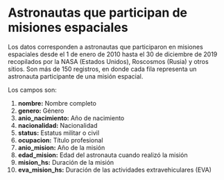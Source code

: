 # Astronautas que participan de misiones espaciales

Los datos corresponden a astronautas que participaron en misiones espaciales desde el 1 de enero de 2010 hasta el 30 de diciembre de 2019 recopilados por la NASA (Estados Unidos), Roscosmos (Rusia) y otros sitios. Son más de 150 registros, en donde cada fila representa un astronauta participante de una misión espacial. 

Los campos son:

1. **nombre:** Nombre completo
2. **genero:** Género
3. **anio_nacimiento:** Año de nacimiento
4. **nacionalidad:** Nacionalidad
5. **status:** Estatus militar o civil
6. **ocupacion:** Título profesional
7. **anio_mision:** Año de la misión 
8. **edad_mision:** Edad del astronauta cuando realizó la misión
9. **mision_hs:** Duración de la misión
10. **eva_mision_hs:** Duración de las actividades extravehiculares (EVA) 





